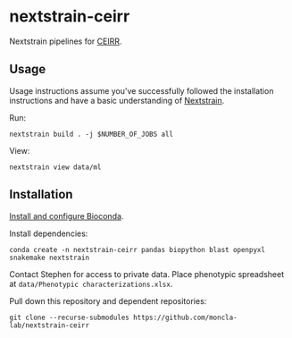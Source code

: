 # nextstrain-ceirr

Nextstrain pipelines for [CEIRR](https://www.ceirr-network.org/).

## Usage

Usage instructions assume you've successfully followed the installation instructions and have a basic understanding of [Nextstrain](https://nextstrain.org/).

Run:

```
nextstrain build . -j $NUMBER_OF_JOBS all
```

View:

```
nextstrain view data/ml
```


## Installation

[Install and configure Bioconda](https://bioconda.github.io/).

Install dependencies:

```
conda create -n nextstrain-ceirr pandas biopython blast openpyxl snakemake nextstrain
```

Contact Stephen for access to private data. Place phenotypic spreadsheet at `data/Phenotypic characterizations.xlsx`.

Pull down this repository and dependent repositories:

```
git clone --recurse-submodules https://github.com/moncla-lab/nextstrain-ceirr
```
